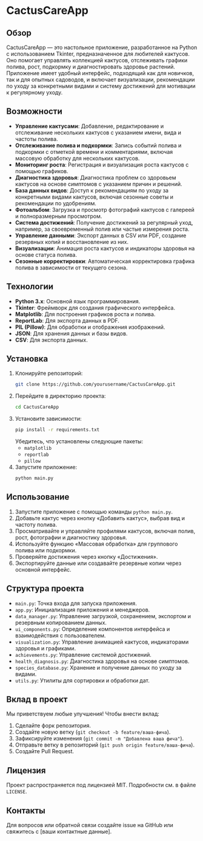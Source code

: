 # CactusCareApp

## Обзор
CactusCareApp — это настольное приложение, разработанное на Python с использованием Tkinter, предназначенное для любителей кактусов. Оно помогает управлять коллекцией кактусов, отслеживать графики полива, рост, подкормку и диагностировать здоровье растений. Приложение имеет удобный интерфейс, подходящий как для новичков, так и для опытных садоводов, и включает визуализации, рекомендации по уходу за конкретными видами и систему достижений для мотивации к регулярному уходу.

## Возможности
- **Управление кактусами**: Добавление, редактирование и отслеживание нескольких кактусов с указанием имени, вида и частоты полива.
- **Отслеживание полива и подкормки**: Запись событий полива и подкормки с отметкой времени и комментариями, включая массовую обработку для нескольких кактусов.
- **Мониторинг роста**: Регистрация и визуализация роста кактусов с помощью графиков.
- **Диагностика здоровья**: Диагностика проблем со здоровьем кактусов на основе симптомов с указанием причин и решений.
- **База данных видов**: Доступ к рекомендациям по уходу за конкретными видами кактусов, включая сезонные советы и рекомендации по удобрениям.
- **Фотоальбом**: Загрузка и просмотр фотографий кактусов с галереей и полноразмерным просмотром.
- **Система достижений**: Получение достижений за регулярный уход, например, за своевременный полив или частые измерения роста.
- **Управление данными**: Экспорт данных в CSV или PDF, создание резервных копий и восстановление из них.
- **Визуализации**: Анимация роста кактусов и индикаторы здоровья на основе статуса полива.
- **Сезонные корректировки**: Автоматическая корректировка графика полива в зависимости от текущего сезона.

## Технологии
- **Python 3.x**: Основной язык программирования.
- **Tkinter**: Фреймворк для создания графического интерфейса.
- **Matplotlib**: Для построения графиков роста и полива.
- **ReportLab**: Для экспорта данных в PDF.
- **PIL (Pillow)**: Для обработки и отображения изображений.
- **JSON**: Для хранения данных и базы видов.
- **CSV**: Для экспорта данных.

## Установка
1. Клонируйте репозиторий:
   ```bash
   git clone https://github.com/yourusername/CactusCareApp.git
   ```
2. Перейдите в директорию проекта:
   ```bash
   cd CactusCareApp
   ```
3. Установите зависимости:
   ```bash
   pip install -r requirements.txt
   ```
   Убедитесь, что установлены следующие пакеты:
   - `matplotlib`
   - `reportlab`
   - `pillow`
4. Запустите приложение:
   ```bash
   python main.py
   ```

## Использование
1. Запустите приложение с помощью команды `python main.py`.
2. Добавьте кактус через кнопку «Добавить кактус», выбрав вид и частоту полива.
3. Просматривайте и управляйте профилями кактусов, включая полив, рост, фотографии и диагностику здоровья.
4. Используйте функцию «Массовая обработка» для группового полива или подкормки.
5. Проверяйте достижения через кнопку «Достижения».
6. Экспортируйте данные или создавайте резервные копии через основной интерфейс.

## Структура проекта
- `main.py`: Точка входа для запуска приложения.
- `app.py`: Инициализация приложения и менеджеров.
- `data_manager.py`: Управление загрузкой, сохранением, экспортом и резервным копированием данных.
- `ui_components.py`: Определение компонентов интерфейса и взаимодействия с пользователем.
- `visualization.py`: Управление анимацией кактусов, индикаторами здоровья и графиками.
- `achievements.py`: Управление системой достижений.
- `health_diagnosis.py`: Диагностика здоровья на основе симптомов.
- `species_database.py`: Хранение и получение данных по уходу за видами.
- `utils.py`: Утилиты для сортировки и обработки дат.

## Вклад в проект
Мы приветствуем любые улучшения! Чтобы внести вклад:
1. Сделайте форк репозитория.
2. Создайте новую ветку (`git checkout -b feature/ваша-фича`).
3. Зафиксируйте изменения (`git commit -m "Добавлена ваша фича"`).
4. Отправьте ветку в репозиторий (`git push origin feature/ваша-фича`).
5. Создайте Pull Request.

## Лицензия
Проект распространяется под лицензией MIT. Подробности см. в файле `LICENSE`.

## Контакты
Для вопросов или обратной связи создайте issue на GitHub или свяжитесь с [ваши контактные данные].